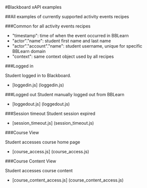 #Blackboard xAPI examples

##All examples of currently supported activity events recipes

###Common for all activity events recipes

* "timestamp": time of when the event occurred in BBLearn
* "actor"."name": student first name and last name
* "actor"."account"."name": student username, unique for specific BBLearn domain
* "context": same context object used by all recipes 

###Logged in

Student logged in to Blackboard.

* [loggedin.js] (loggedin.js)

###Logged out
Student manually logged out from BBLearn

* [loggedout.js] (loggedout.js)

###Session timeout
Student session expired

* [session_timeout.js] (session_timeout.js)

###Course View

Student accesses course home page

* [course_access.js] (course_access.js)

###Course Content View

Student accesses course content

* [course_content_access.js] (course_content_access.js)